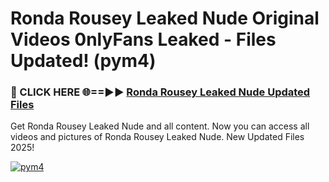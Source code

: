 # Ronda Rousey Leaked Nude Original Videos 0nlyFans Leaked - Files Updated! (pym4)

<h3>🔴 CLICK HERE 🌐==►► <a href="https://tinyurl.com/5h6xmrr3" rel="nofollow">Ronda Rousey Leaked Nude Updated Files</a></h3>

Get Ronda Rousey Leaked Nude and all content. Now you can access all videos and pictures of Ronda Rousey Leaked Nude. New Updated Files 2025!

[![pym4](https://i.imgur.com/KVD873Z.gif)](https://tinyurl.com/5h6xmrr3)
